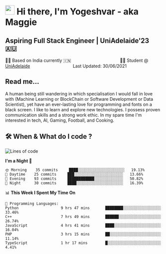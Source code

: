 <h1><img src="https://emojis.slackmojis.com/emojis/images/1531849430/4246/blob-sunglasses.gif?1531849430" width="30"/> Hi there, I'm Yogeshvar - aka Maggie</h1>

## Aspiring Full Stack Engineer | UniAdelaide'23 🇦🇺  
🏂🏻  Based on India currently 🇮🇳 &nbsp;&nbsp;&nbsp;&nbsp;&nbsp;&nbsp;&nbsp;&nbsp;&nbsp;&nbsp;&nbsp;&nbsp;&nbsp;&nbsp;&nbsp;&nbsp;&nbsp;&nbsp;&nbsp;&nbsp;&nbsp;&nbsp;&nbsp;&nbsp;&nbsp;&nbsp;&nbsp;&nbsp;&nbsp;&nbsp;&nbsp;&nbsp;&nbsp;&nbsp;&nbsp;&nbsp;&nbsp;&nbsp;&nbsp;👨‍💻 Student @ [UniAdelaide](https://www.adelaide.edu.au)   &nbsp;&nbsp;&nbsp;&nbsp;&nbsp;&nbsp;&nbsp;&nbsp;&nbsp;&nbsp;&nbsp;&nbsp;&nbsp;&nbsp;&nbsp;&nbsp;&nbsp;&nbsp;&nbsp;&nbsp;&nbsp;&nbsp;&nbsp;&nbsp;&nbsp;&nbsp;&nbsp;&nbsp;&nbsp;&nbsp;&nbsp;&nbsp; &nbsp;Last Updated: 30/06/2021

## Read me...

A human being still wandering in which specialisation I would fall in love with (Machine Learning or BlockChain or Software Development or Data Scientist), yet have an ever-lasting love for programming and fonts on a black screen. I like to learn and explore new technologies. I possess proven communication skills and a strong work ethic. In my spare time I'm interested in tech, AI, Gaming, Football, and Cooking.

## 🛠 When & What do I code ?  

<!--START_SECTION:waka-->
![Lines of code](https://img.shields.io/badge/From%20Hello%20World%20I%27ve%20Written-23.3%20million%20lines%20of%20code-blue)

**I'm a Night 🦉** 

```text
🌞 Morning    35 commits     ████░░░░░░░░░░░░░░░░░░░░░   19.13% 
🌆 Daytime    25 commits     ███░░░░░░░░░░░░░░░░░░░░░░   13.66% 
🌃 Evening    93 commits     ████████████░░░░░░░░░░░░░   50.82% 
🌙 Night      30 commits     ████░░░░░░░░░░░░░░░░░░░░░   16.39%

```


📊 **This Week I Spent My Time On** 

```text
💬 Programming Languages: 
Python                   9 hrs 47 mins       ████████░░░░░░░░░░░░░░░░░   33.46% 
C++                      7 hrs 49 mins       ██████░░░░░░░░░░░░░░░░░░░   26.74% 
JavaScript               4 hrs 41 mins       ████░░░░░░░░░░░░░░░░░░░░░   16.04% 
PHP                      3 hrs 15 mins       ██░░░░░░░░░░░░░░░░░░░░░░░   11.14% 
TypeScript               1 hr 17 mins        █░░░░░░░░░░░░░░░░░░░░░░░░   4.41%

```


<!--END_SECTION:waka-->
